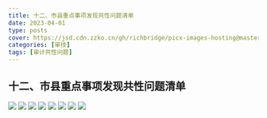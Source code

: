 ```yaml
---
title: 十二、市县重点事项发现共性问题清单
date: 2023-04-01
type: posts
cover: https://jsd.cdn.zzko.cn/gh/richbridge/picx-images-hosting@master/thumbnail/审技.jpg
categories: [审技]
tags: [审计共性问题]
---
```

## 十二、市县重点事项发现共性问题清单

![](https://img.richfan.site/audit/审计发现共性问题清单/十二、市县重点事项发现共性问题清单/市县重点事项发现共性问题清单032.webp)
![](https://img.richfan.site/audit/审计发现共性问题清单/十二、市县重点事项发现共性问题清单/市县重点事项发现共性问题清单033.webp)
![](https://img.richfan.site/audit/审计发现共性问题清单/十二、市县重点事项发现共性问题清单/市县重点事项发现共性问题清单034.webp)
![](https://img.richfan.site/audit/审计发现共性问题清单/十二、市县重点事项发现共性问题清单/市县重点事项发现共性问题清单035.webp)
![](https://img.richfan.site/audit/审计发现共性问题清单/十二、市县重点事项发现共性问题清单/市县重点事项发现共性问题清单036.webp)
![](https://img.richfan.site/audit/审计发现共性问题清单/十二、市县重点事项发现共性问题清单/市县重点事项发现共性问题清单037.webp)
![](https://img.richfan.site/audit/审计发现共性问题清单/十二、市县重点事项发现共性问题清单/市县重点事项发现共性问题清单038.webp)
![](https://img.richfan.site/audit/审计发现共性问题清单/十二、市县重点事项发现共性问题清单/市县重点事项发现共性问题清单039.webp)
